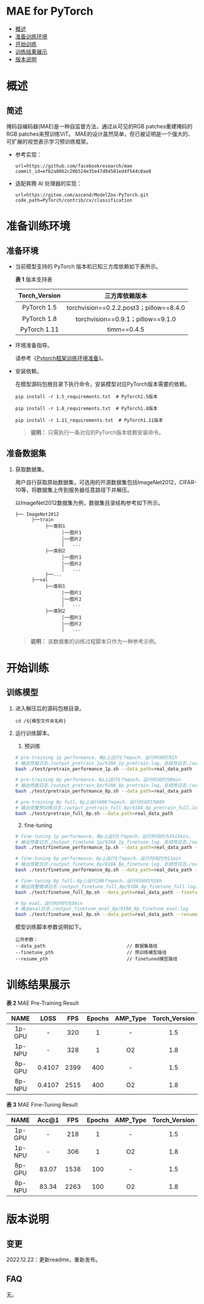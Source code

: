 # MAE for PyTorch

-   [概述](#概述)
-   [准备训练环境](#准备训练环境)
-   [开始训练](#开始训练)
-   [训练结果展示](#训练结果展示)
-   [版本说明](#版本说明)



# 概述

## 简述

掩码自编码器(MAE)是一种自监督方法，通过从可见的RGB patches重建掩码的RGB patches来预训练ViT。
MAE的设计虽然简单，但已被证明是一个强大的、可扩展的视觉表示学习预训练框架。

- 参考实现：

  ```
  url=https://github.com/facebookresearch/mae
  commit_id=efb2a8062c206524e35e47d04501ed4f544c0ae8
  ```

- 适配昇腾 AI 处理器的实现：

  ```
  url=https://gitee.com/ascend/ModelZoo-PyTorch.git
  code_path=PyTorch/contrib/cv/classification
  ```

# 准备训练环境

## 准备环境

- 当前模型支持的 PyTorch 版本和已知三方库依赖如下表所示。

  **表 1**  版本支持表

  | Torch_Version      | 三方库依赖版本                                 |
  | :--------: | :----------------------------------------------------------: |
  | PyTorch 1.5 | torchvision==0.2.2.post3；pillow==8.4.0 |
  | PyTorch 1.8 | torchvision==0.9.1；pillow==9.1.0 |
  | PyTorch 1.11 | timm==0.4.5 |
  
- 环境准备指导。

  请参考《[Pytorch框架训练环境准备](https://www.hiascend.com/document/detail/zh/ModelZoo/pytorchframework/ptes)》。
  
- 安装依赖。

  在模型源码包根目录下执行命令，安装模型对应PyTorch版本需要的依赖。
  ```
  pip install -r 1.5_requirements.txt  # PyTorch1.5版本
  
  pip install -r 1.8_requirements.txt  # PyTorch1.8版本
  
  pip install -r 1.11_requirements.txt  # PyTorch1.11版本
  ```
  > **说明：** 
  >只需执行一条对应的PyTorch版本依赖安装命令。

## 准备数据集

1. 获取数据集。

   用户自行获取原始数据集，可选用的开源数据集包括ImageNet2012，CIFAR-10等，将数据集上传到服务器任意路径下并解压。

   以ImageNet2012数据集为例，数据集目录结构参考如下所示。

   ```
   ├── ImageNet2012
         ├──train
              ├──类别1
                    │──图片1
                    │──图片2
                    │   ...       
              ├──类别2
                    │──图片1
                    │──图片2
                    │   ...   
              ├──...                     
         ├──val  
              ├──类别1
                    │──图片1
                    │──图片2
                    │   ...       
              ├──类别2
                    │──图片1
                    │──图片2
                    │   ...              
   ```

   > **说明：** 
   >该数据集的训练过程脚本只作为一种参考示例。



# 开始训练

## 训练模型

1. 进入解压后的源码包根目录。

   ```
   cd /${模型文件夹名称} 
   ```

2. 运行训练脚本。
   
   1. 预训练
    ```bash
    # pre-training 1p performance，单p上运行1个epoch，运行时间约为1h
    # 输出性能日志./output_pretrain_1p/910A_1p_pretrain.log、总结性日志./output_pretrain_1p/log.txt
    bash ./test/pretrain_performance_1p.sh --data_path=real_data_path
    
    # pre-training 8p performance，8p上运行1个epoch，运行时间约为9min
    # 输出性能日志./output_pretrain_8p/910A_8p_pretrain.log、总结性日志./output_pretrain_8p/log.txt
    bash ./test/pretrain_performance_8p.sh --data_path=real_data_path
    
    # pre-training 8p full，8p上运行400个epoch，运行时间约为60h
    # 输出完整预训练日志./output_pretrain_full_8p/910A_8p_pretrain_full.log、总结性日志./output_pretrain_full_8p/log.txt
    bash ./test/pretrain_full_8p.sh --data_path=real_data_path
    ```
   2. fine-tuning
   
    ```bash
    # fine-tuning 1p performance，单p上运行1个epoch，运行时间约为1h15min，
    # 输出性能日志./output_finetune_1p/910A_1p_finetune.log、总结性日志./output_finetune_1p/log.txt
    bash ./test/finetune_performance_1p.sh --data_path=real_data_path --finetune_pth=pretrained_model_path
    
    # fine-tuning 8p performance，8p上运行1个epoch，运行时间约为11min
    # 输出性能日志./output_finetune_8p/910A_8p_finetune.log、总结性日志./output_finetune_8p/log.txt
    bash ./test/finetune_performance_8p.sh --data_path=real_data_path --finetune_pth=pretrained_model_path
    
    # fine-tuning 8p full，8p上运行100个epoch，运行时间约为18h
    # 输出完整微调日志./output_finetune_full_8p/910A_8p_finetune_full.log、总结性日志./output_finetune_full_8p/log.txt
    bash ./test/finetune_full_8p.sh --data_path=real_data_path --finetune_pth=pretrained_model_path
    
    # 8p eval，运行时间约为3min
    # 输出eval日志./output_finetune_eval_8p/910A_8p_finetune_eval.log
    bash ./test/finetune_eval_8p.sh --data_path=real_data_path --resume_pth=finetuned_model_path
    ```

   模型训练脚本参数说明如下。

   ```
   公共参数：
   --data_path                              // 数据集路径
   --finetune_pth                           // 预训练模型路径
   --resume_pth                             // finetuned模型路径
   ```


# 训练结果展示

**表 2**   MAE Pre-Training Result

| NAME | LOSS | FPS | Epochs   | AMP_Type | Torch_Version |
| :------: | :------:  | :------: | :------: | :------: | :------: |
| 1p-GPU  | -      | 320   | 1        | -       | 1.5    |
| 1p-NPU | -     | 328  | 1      | O2      | 1.8  |
| 8p-GPU | 0.4107 | 2399 | 400 | - | 1.5 |
| 8p-NPU | 0.4107 | 2515 | 400 | O2 | 1.8 |

**表 3**   MAE Fine-Tuning Result

| NAME | Acc@1 | FPS | Epochs   | AMP_Type | Torch_Version |
| :------: | :------:  | :------: | :------: | :------: | :------: |
| 1p-GPU  | -      | 218   | 1        | -       | 1.5    |
| 1p-NPU | -     | 306   | 1      | O2      | 1.8   |
| 8p-GPU | 83.07 | 1538 | 100 | - | 1.5 |
| 8p-NPU | 83.34 | 2263 | 100 | O2 | 1.8 |

# 版本说明

## 变更

2022.12.22：更新readme，重新发布。

## FAQ

无。

